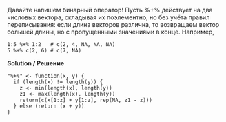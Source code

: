 Давайте напишем бинарный оператор! Пусть %+% действует на два числовых вектора, складывая их поэлементно, но без учёта правил переписывания: если длина векторов различна, то возвращаем вектор большей длины, но с пропущенными значениями в конце.
Например, 
```
1:5 %+% 1:2   # c(2, 4, NA, NA, NA)
5 %+% c(2, 6) # c(7, NA)
```

**Solution / Решение**
```
"%+%" <- function(x, y) {
  if (length(x) != length(y)) {
    z <- min(length(x), length(y))
    z1 <- max(length(x), length(y))
    return(c(x[1:z] + y[1:z], rep(NA, z1 - z)))
  } else (return (x + y))
}
```
